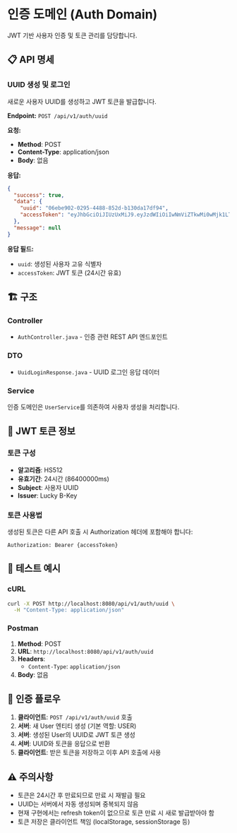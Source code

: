 # 인증 도메인 (Auth Domain)

JWT 기반 사용자 인증 및 토큰 관리를 담당합니다.

## 📋 API 명세

### UUID 생성 및 로그인

새로운 사용자 UUID를 생성하고 JWT 토큰을 발급합니다.

**Endpoint:** `POST /api/v1/auth/uuid`

**요청:**
- **Method**: POST
- **Content-Type**: application/json
- **Body**: 없음

**응답:**
```json
{
  "success": true,
  "data": {
    "uuid": "06ebe902-0295-4488-852d-b130da17df94",
    "accessToken": "eyJhbGciOiJIUzUxMiJ9.eyJzdWIiOiIwNmViZTkwMi0wMjk1LTQ0ODgtODUyZC1iMTMwZGExN2RmOTQiLCJpYXQiOjE3NTUwNjY0MjgsImV4cCI6MTc1NTE1MjgyOH0.OlZw5Nt95UAr3hitNuOupFfvog6bA1TCIqZVb_S0NLEWAembqFwiv4QXnheS_1S_JDUHI9YV5P4FQ4VHIynb5g"
  },
  "message": null
}
```

**응답 필드:**
- `uuid`: 생성된 사용자 고유 식별자
- `accessToken`: JWT 토큰 (24시간 유효)

## 🏗️ 구조

### Controller
- `AuthController.java` - 인증 관련 REST API 엔드포인트

### DTO
- `UuidLoginResponse.java` - UUID 로그인 응답 데이터

### Service
인증 도메인은 `UserService`를 의존하여 사용자 생성을 처리합니다.

## 🔐 JWT 토큰 정보

### 토큰 구성
- **알고리즘**: HS512
- **유효기간**: 24시간 (86400000ms)
- **Subject**: 사용자 UUID
- **Issuer**: Lucky B-Key

### 토큰 사용법
생성된 토큰은 다른 API 호출 시 Authorization 헤더에 포함해야 합니다:

```
Authorization: Bearer {accessToken}
```

## 🧪 테스트 예시

### cURL
```bash
curl -X POST http://localhost:8080/api/v1/auth/uuid \
  -H "Content-Type: application/json"
```

### Postman
1. **Method**: POST
2. **URL**: `http://localhost:8080/api/v1/auth/uuid`
3. **Headers**: 
   - `Content-Type`: `application/json`
4. **Body**: 없음

## 🔄 인증 플로우

1. **클라이언트**: `POST /api/v1/auth/uuid` 호출
2. **서버**: 새 User 엔티티 생성 (기본 역할: USER)
3. **서버**: 생성된 User의 UUID로 JWT 토큰 생성
4. **서버**: UUID와 토큰을 응답으로 반환
5. **클라이언트**: 받은 토큰을 저장하고 이후 API 호출에 사용

## ⚠️ 주의사항

- 토큰은 24시간 후 만료되므로 만료 시 재발급 필요
- UUID는 서버에서 자동 생성되며 중복되지 않음
- 현재 구현에서는 refresh token이 없으므로 토큰 만료 시 새로 발급받아야 함
- 토큰 저장은 클라이언트 책임 (localStorage, sessionStorage 등) 